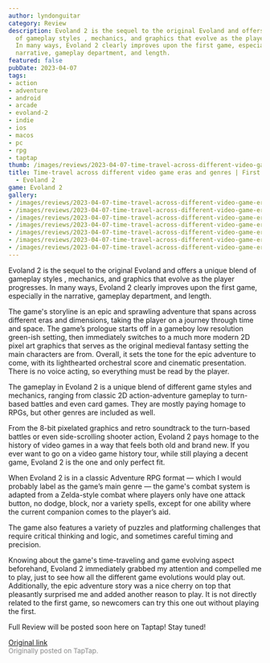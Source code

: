```yaml
---
author: lyndonguitar
category: Review
description: Evoland 2 is the sequel to the original Evoland and offers a unique blend
  of gameplay styles , mechanics, and graphics that evolve as the player progresses.
  In many ways, Evoland 2 clearly improves upon the first game, especially in the
  narrative, gameplay department, and length.
featured: false
pubDate: 2023-04-07
tags:
- action
- adventure
- android
- arcade
- evoland-2
- indie
- ios
- macos
- pc
- rpg
- taptap
thumb: /images/reviews/2023-04-07-time-travel-across-different-video-game-eras-and-genres--first-impressions---evoland-2-0.avif
title: Time-travel across different video game eras and genres | First Impressions
  - Evoland 2
game: Evoland 2
gallery:
- /images/reviews/2023-04-07-time-travel-across-different-video-game-eras-and-genres--first-impressions---evoland-2-0.avif
- /images/reviews/2023-04-07-time-travel-across-different-video-game-eras-and-genres--first-impressions---evoland-2-1.avif
- /images/reviews/2023-04-07-time-travel-across-different-video-game-eras-and-genres--first-impressions---evoland-2-2.avif
- /images/reviews/2023-04-07-time-travel-across-different-video-game-eras-and-genres--first-impressions---evoland-2-3.avif
- /images/reviews/2023-04-07-time-travel-across-different-video-game-eras-and-genres--first-impressions---evoland-2-4.avif
- /images/reviews/2023-04-07-time-travel-across-different-video-game-eras-and-genres--first-impressions---evoland-2-5.avif
- /images/reviews/2023-04-07-time-travel-across-different-video-game-eras-and-genres--first-impressions---evoland-2-6.avif
---
```

Evoland 2 is the sequel to the original Evoland and offers a unique blend of gameplay styles , mechanics, and graphics that evolve as the player progresses. In many ways, Evoland 2 clearly improves upon the first game, especially in the narrative, gameplay department, and length.

The game's storyline is an epic and sprawling adventure that spans across different eras and dimensions, taking the player on a journey through time and space. The game’s prologue starts off in a gameboy low resolution green-ish setting, then immediately switches to a much more modern 2D pixel art graphics that serves as the original medieval fantasy setting the main characters are from. Overall, it sets the tone for the epic adventure to come, with its lighthearted orchestral score and cinematic presentation. There is no voice acting, so everything must be read by the player.

The gameplay in Evoland 2 is a unique blend of different game styles and mechanics, ranging from classic 2D action-adventure gameplay to turn-based battles and even card games. They are mostly paying homage to RPGs, but other genres are included as well.

From the 8-bit pixelated graphics and retro soundtrack to the turn-based battles or even side-scrolling shooter action, Evoland 2 pays homage to the history of video games in a way that feels both old and brand new. If you ever want to go on a video game history tour, while still playing a decent game, Evoland 2 is the one and only perfect fit.

When Evoland 2 is in a classic Adventure RPG format — which I would probably label as the game’s main genre — the game's combat system is adapted from a Zelda-style combat where players only have one attack button, no dodge, block, nor a variety spells, except for one ability where the current companion comes to the player’s aid.

The game also features a variety of puzzles and platforming challenges that require critical thinking and logic, and sometimes careful timing and precision.

Knowing about the game's time-traveling and game evolving aspect beforehand, Evoland 2 immediately grabbed my attention and compelled me to play, just to see how all the different game evolutions would play out. Additionally, the epic adventure story was a nice cherry on top that pleasantly surprised me and added another reason to play.  It is not directly related to the first game, so newcomers can try this one out without playing the first.

Full Review will be posted soon here on Taptap! Stay tuned!

[Original link](https://www.taptap.io/post/5030481)<br><span style="font-size: 0.95em; color: #888;">Originally posted on TapTap.</span>